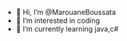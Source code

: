 - 👋 Hi, I’m @MarouaneBoussata
- 👀 I’m interested in coding
- 🌱 I’m currently learning java,c#
<!---
MarouaneBoussata/MarouaneBoussata is a ✨ special ✨ repository because its `README.md` (this file) appears on your GitHub profile.
You can click the Preview link to take a look at your changes.
--->
